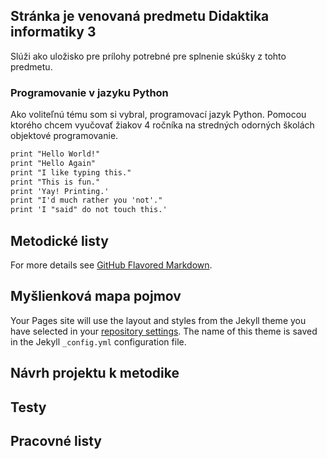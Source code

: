 ## Stránka je venovaná predmetu Didaktika informatiky 3

Slúži ako uložisko pre prílohy potrebné pre splnenie skúšky z tohto predmetu.


### Programovanie v jazyku Python

Ako voliteľnú tému som si vybral, programovací jazyk Python. Pomocou ktorého chcem vyučovať žiakov 4 ročníka na stredných odorných školách objektové programovanie.

```markdown
print "Hello World!"
print "Hello Again"
print "I like typing this."
print "This is fun."
print 'Yay! Printing.'
print "I'd much rather you 'not'."
print 'I "said" do not touch this.'

```

## Metodické listy


For more details see [GitHub Flavored Markdown](https://guides.github.com/features/mastering-markdown/).

## Myšlienková mapa pojmov

Your Pages site will use the layout and styles from the Jekyll theme you have selected in your [repository settings](https://github.com/RobqFakulcik/tst/settings). The name of this theme is saved in the Jekyll `_config.yml` configuration file.

## Návrh projektu k metodike

## Testy

## Pracovné listy


